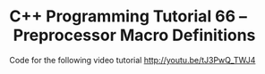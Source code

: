 C++ Programming Tutorial 66 – Preprocessor Macro Definitions
============================================================

Code for the following video tutorial http://youtu.be/tJ3PwQ_TWJ4
